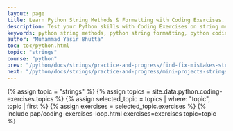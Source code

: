 ```yaml
---
layout: page
title: Learn Python String Methods & Formatting with Coding Exercises.
description: Test your Python skills with Coding Exercises on string methods and formatting. Great for beginners learning Python strings through hands-on practice.
keywords: python string methods, python string formatting, python coding exercises, python quiz, learn python strings, string methods in python, python string exercises, python for beginners, python string functions, python interview questions.
author: "Muhammad Yasir Bhutta"
toc: toc/python.html
topic: "strings"
course: "python"
prev: "/python/docs/strings/practice-and-progress/find-fix-mistakes-strings.html"
next: "/python/docs/strings/practice-and-progress/mini-projects-strings.html"
---
```


{% assign topic = "strings" %}
{% assign topics = site.data.python.coding-exercises.topics %}
{% assign selected_topic = topics | where: "topic", topic | first %}
{% assign exercises = selected_topic.exercises %}
{% include pap/coding-exercises-loop.html exercises=exercises topic=topic %}